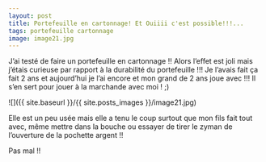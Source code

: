 ```yaml
---
layout: post
title: Portefeuille en cartonnage! Et Ouiiii c'est possible!!!...
tags: portefeuille cartonnage
image: image21.jpg
---
```

J’ai testé de faire un portefeuille en cartonnage !! Alors l’effet est joli mais j’étais curieuse par rapport à la durabilité du portefeuille !!! Je l’avais fait ça fait 2 ans et aujourd’hui je l’ai encore et mon grand de 2 ans joue avec !!! Il s’en sert pour jouer à la marchande avec moi ! ;)

![]({{ site.baseurl }}/{{ site.posts_images }}/image21.jpg)

Elle est un peu usée mais elle a tenu le coup surtout que mon fils fait tout avec, même mettre dans la bouche ou essayer de tirer le zyman de l’ouverture de la pochette argent !!

Pas mal !!
